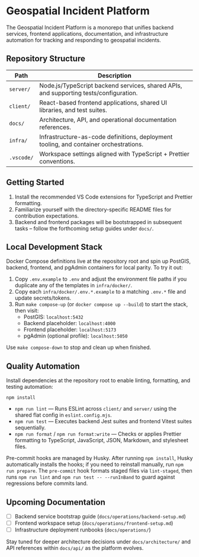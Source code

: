 # Geospatial Incident Platform

The Geospatial Incident Platform is a monorepo that unifies backend services, frontend applications, documentation, and infrastructure automation for tracking and responding to geospatial incidents.

## Repository Structure

| Path       | Description                                                                           |
| ---------- | ------------------------------------------------------------------------------------- |
| `server/`  | Node.js/TypeScript backend services, shared APIs, and supporting tests/configuration. |
| `client/`  | React-based frontend applications, shared UI libraries, and test suites.              |
| `docs/`    | Architecture, API, and operational documentation references.                          |
| `infra/`   | Infrastructure-as-code definitions, deployment tooling, and container orchestrations. |
| `.vscode/` | Workspace settings aligned with TypeScript + Prettier conventions.                    |

## Getting Started

1. Install the recommended VS Code extensions for TypeScript and Prettier formatting.
2. Familiarize yourself with the directory-specific README files for contribution expectations.
3. Backend and frontend packages will be bootstrapped in subsequent tasks – follow the forthcoming setup guides under `docs/`.

## Local Development Stack

Docker Compose definitions live at the repository root and spin up PostGIS, backend, frontend, and pgAdmin containers for local parity. To try it out:

1. Copy `.env.example` to `.env` and adjust the environment file paths if you duplicate any of the templates in `infra/docker/`.
2. Copy each `infra/docker/.env.*.example` to a matching `.env.*` file and update secrets/tokens.
3. Run `make compose-up` (or `docker compose up --build`) to start the stack, then visit:
   - PostGIS: `localhost:5432`
   - Backend placeholder: `localhost:4000`
   - Frontend placeholder: `localhost:5173`
   - pgAdmin (optional profile): `localhost:5050`

Use `make compose-down` to stop and clean up when finished.

## Quality Automation

Install dependencies at the repository root to enable linting, formatting, and testing automation:

```
npm install
```

- `npm run lint` &mdash; Runs ESLint across `client/` and `server/` using the shared flat config in `eslint.config.mjs`.
- `npm run test` &mdash; Executes backend Jest suites and frontend Vitest suites sequentially.
- `npm run format` / `npm run format:write` &mdash; Checks or applies Prettier formatting to TypeScript, JavaScript, JSON, Markdown, and stylesheet files.

Pre-commit hooks are managed by Husky. After running `npm install`, Husky automatically installs the hooks; if you need to reinstall manually, run `npm run prepare`. The `pre-commit` hook formats staged files via `lint-staged`, then runs `npm run lint` and `npm run test -- --runInBand` to guard against regressions before commits land.

## Upcoming Documentation

- [ ] Backend service bootstrap guide (`docs/operations/backend-setup.md`)
- [ ] Frontend workspace setup (`docs/operations/frontend-setup.md`)
- [ ] Infrastructure deployment runbooks (`docs/operations/`)

Stay tuned for deeper architecture decisions under `docs/architecture/` and API references within `docs/api/` as the platform evolves.
